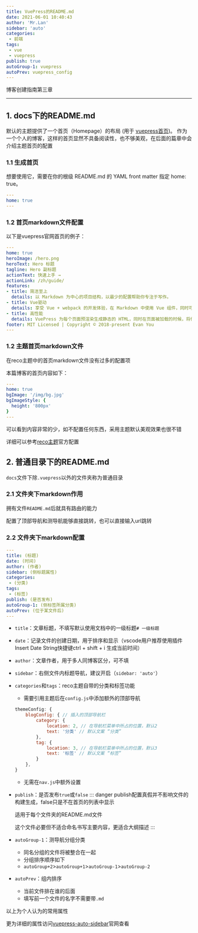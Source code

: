 ```yaml
--- 
title: VuePress的README.md
date: 2021-06-01 10:40:43
author: 'Mr.Lan'
sidebar: 'auto'
categories: 
 - 前端
tags: 
 - vue
 - vuepress
publish: true
autoGroup-1: vuepress
autoPrev: vuepress_config
---
```


博客创建指南第三章
<!-- more -->

***
## **1. docs下的README.md**
默认的主题提供了一个首页（Homepage）的布局 (用于 [vuepress首页](https://vuepress.vuejs.org/zh/))。
作为一个个人的博客，这样的首页显然不具备阅读性，也不够美观，在后面的篇章中会介绍主题首页的配置
### **1.1 生成首页**
想要使用它，需要在你的根级 README.md 的 YAML front matter 指定 home: true。
``` yaml
---
home: true
---
```
### **1.2 首页markdown文件配置**
以下是vuepress官网首页的例子：
``` yaml
---
home: true
heroImage: /hero.png
heroText: Hero 标题
tagline: Hero 副标题
actionText: 快速上手 →
actionLink: /zh/guide/
features:
- title: 简洁至上
  details: 以 Markdown 为中心的项目结构，以最少的配置帮助你专注于写作。
- title: Vue驱动
  details: 享受 Vue + webpack 的开发体验，在 Markdown 中使用 Vue 组件，同时可以使用 Vue 来开发自定义主题。
- title: 高性能
  details: VuePress 为每个页面预渲染生成静态的 HTML，同时在页面被加载的时候，将作为 SPA 运行。
footer: MIT Licensed | Copyright © 2018-present Evan You
---
```
### **1.2 主题首页markdown文件**
在reco主题中的首页markdown文件没有过多的配置项

本篇博客的首页内容如下：
``` yaml
---
home: true
bgImage: '/img/bg.jpg'
bgImageStyle: {
  height: '800px'
}
---
```
可以看到内容非常的少，如不配置任何东西，采用主题默认美观效果也很不错

详细可以参考[reco主题](http://vuepress-theme-reco.recoluan.com/)官方配置
## **2. 普通目录下的README.md**
`docs`文件下除`.vuepress`以外的文件夹称为普通目录
### **2.1 文件夹下markdown作用**
拥有文件`README.md`后就具有路由的能力

配置了顶部导航和测导航能够直接跳转，也可以直接输入url跳转
### **2.2 文件夹下markdown配置**
``` yaml
--- 
title: (标题)
date: (时间)
author: (作者)
sidebar: (侧标题属性)
categories: 
 - (分类)
tags: 
 - (标签)
publish: (是否发布)
autoGroup-1: (侧标签所属分类)
autoPrev: (位于某文件后)
---
```
+ `title`：文章标题，不填写默认使用文档中的一级标题`# 一级标题`
+ `date`：记录文件的创建日期，用于排序和显示（vscode用户推荐使用插件Insert Date String快捷键ctrl + shift + i 生成当前时间）
+ `author`：文章作者，用于多人同博客区分，可不填
+ `sidebar`：右侧文件内标题导航，建议开启（`sidebar: 'auto'`）
+ `categories`和`tags`：reco主题自带的分类和标签功能
    - 需要引用主题后在`config.js`中添加额外的顶部导航
    ``` js
    themeConfig: {
        blogConfig: { // 插入的顶部导航栏
            category: {
                location: 2, // 在导航栏菜单中所占的位置，默认2
                text: '分类' // 默认文案 “分类”
            },
            tag: {
                location: 3, // 在导航栏菜单中所占的位置，默认3
                text: '标签' // 默认文案 “标签”
            }
        },
    }
    ```
    - 无需在`nav.js`中额外设置
+ `publish`：是否发布`true`或`false`
  ::: danger
  publish配置真假并不影响文件的构建生成，false只是不在首页的列表中显示

  适用于每个文件夹的README.md文件

  这个文件必要但不适合命名书写主要内容，更适合大纲描述
  :::
+ `autoGroup-1`：测导航分组分类
    - 同名分组的文件将被整合在一起
    - 分组排序顺序如下
    - `autoGroup+2`>`autoGroup+1`>`autoGroup-1`>`autoGroup-2`
+ `autoPrev`：组内排序
    - 当前文件排在谁的后面
    - 填写前一个文件的名字不需要带`.md`

以上为个人认为的常用属性

更为详细的属性访问[vuepress-auto-sidebar](https://shanyuhai123.github.io/vuepress-plugin-auto-sidebar/zh/)官网查看